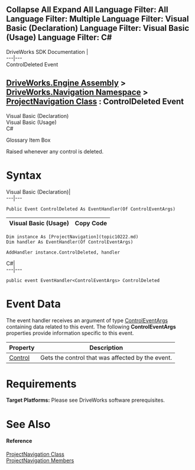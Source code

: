 Collapse All Expand All Language Filter: All  Language Filter: Multiple  Language Filter: Visual Basic (Declaration) Language Filter: Visual Basic (Usage) Language Filter: C#  
---  
DriveWorks SDK Documentation  |   
---|---  
ControlDeleted Event   
  
[DriveWorks.Engine Assembly](topic2156.md) > [DriveWorks.Navigation Namespace](topic10114.md) > [ProjectNavigation Class](topic10222.md) : ControlDeleted Event  
---  
  
Visual Basic (Declaration)    
Visual Basic (Usage)    
C# 

Glossary Item Box

Raised whenever any control is deleted. 

# Syntax

Visual Basic (Declaration)|   
---|---  
      
    
    Public Event ControlDeleted As EventHandler(Of ControlEventArgs)  
  
Visual Basic (Usage)| Copy Code  
---|---  
      
    
    Dim instance As [ProjectNavigation](topic10222.md)
    Dim handler As EventHandler(Of ControlEventArgs)
     
    AddHandler instance.ControlDeleted, handler  
  
C#|   
---|---  
      
    
    public event EventHandler<ControlEventArgs> ControlDeleted  
  
# Event Data

The event handler receives an argument of type [ControlEventArgs](topic7806.md) containing data related to this event. The following **ControlEventArgs** properties provide information specific to this event.

Property| Description  
---|---  
[Control](topic7815.md)| Gets the control that was affected by the event.   
  
# Requirements

**Target Platforms:** Please see DriveWorks software prerequisites.

# See Also

#### Reference

[ProjectNavigation Class](topic10222.md)   
[ProjectNavigation Members](topic10223.md)


